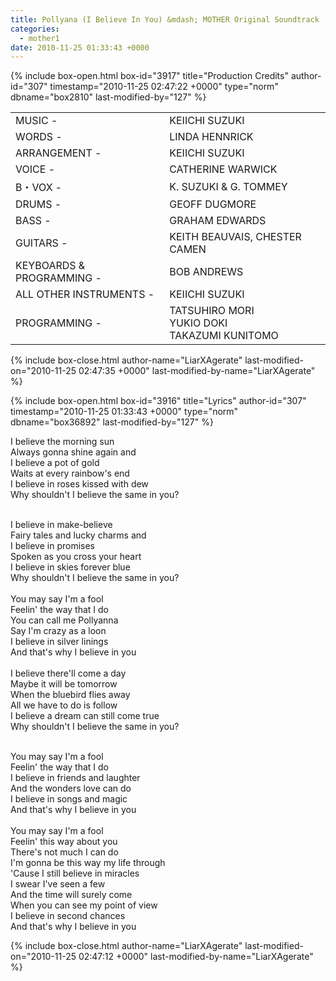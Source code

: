 ```yaml
---
title: Pollyana (I Believe In You) &mdash; MOTHER Original Soundtrack
categories:
  - mother1
date: 2010-11-25 01:33:43 +0000
---
```

{% include box-open.html box-id="3917" title="Production Credits" author-id="307" timestamp="2010-11-25 02:47:22 +0000" type="norm" dbname="box2810" last-modified-by="127" %}
<table align="center">
<tr>
<td>MUSIC -</td>
<td>KEIICHI SUZUKI</td>
</tr>
<tr>
<td>WORDS -</td>
<td>LINDA HENNRICK</td>
</tr>
<tr>
<td>ARRANGEMENT -</td>
<td>KEIICHI SUZUKI</td>
</tr>
<tr>
<td>VOICE -</td>
<td>CATHERINE WARWICK</td>
</tr>
<tr>
<td>B・VOX -</td>
<td>K. SUZUKI & G. TOMMEY</td>
</tr>
<tr>
<td>DRUMS -</td>
<td>GEOFF DUGMORE</td>
</tr>
<tr>
<td>BASS -</td>
<td>GRAHAM EDWARDS</td>
</tr>
<tr>
<td>GUITARS -</td>
<td>KEITH BEAUVAIS, CHESTER CAMEN</td>
</tr>
<tr>
<td>KEYBOARDS & PROGRAMMING -</td>
<td>BOB ANDREWS</td>
</tr>
<tr>
<td>ALL OTHER INSTRUMENTS -</td>
<td>KEIICHI SUZUKI</td>
</tr>
<tr>
<td>PROGRAMMING -</td>
<td>TATSUHIRO MORI <br />
YUKIO DOKI<br />
TAKAZUMI KUNITOMO</td>
</tr>
</table>
{% include box-close.html author-name="LiarXAgerate" last-modified-on="2010-11-25 02:47:35 +0000" last-modified-by-name="LiarXAgerate" %}

{% include box-open.html box-id="3916" title="Lyrics" author-id="307" timestamp="2010-11-25 01:33:43 +0000" type="norm" dbname="box36892" last-modified-by="127" %}
<p>
I believe the morning sun <br />
Always gonna shine again and<br />
I believe a pot of gold<br />
Waits at every rainbow's end<br />
I believe in roses kissed with dew<br />
Why shouldn't I believe the same in you?<br /><br />

I believe in make-believe<br />
Fairy tales and lucky charms and<br />
I believe in promises<br />
Spoken as you cross your heart<br />
I believe in skies forever blue<br />
Why shouldn't I believe the same in you?<br />
<br />
You may say I'm a fool<br />
Feelin' the way that I do<br />
You can call me Pollyanna<br />
Say I'm crazy as a loon<br />
I believe in silver linings<br />
And that's why I believe in you<br />
<br />
I believe there'll come a day<br />
Maybe it will be tomorrow<br />
When the bluebird flies away<br />
All we have to do is follow<br />
I believe a dream can still come true<br />
Why shouldn't I believe the same in you?<br /><br />

You may say I'm a fool<br />
Feelin' the way that I do<br />
I believe in friends and laughter<br />
And the wonders love can do<br />
I believe in songs and magic<br />
And that's why I believe in you<br />
<br />
You may say I'm a fool<br />
Feelin' this way about you<br />
There's not much I can do<br />
I'm gonna be this way my life through<br />
'Cause I still believe in miracles<br />
I swear I've seen a few<br />
And the time will surely come<br />
When you can see my point of view<br />
I believe in second chances<br />
And that's why I believe in you<br />
</p>
{% include box-close.html author-name="LiarXAgerate" last-modified-on="2010-11-25 02:47:12 +0000" last-modified-by-name="LiarXAgerate" %}
